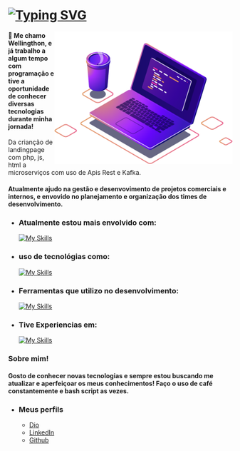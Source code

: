 # [![Typing SVG](https://readme-typing-svg.herokuapp.com/?lines=Seja+Bem-vindo+ao+meu+GitHub👋&center=true&width=360&height=30+:%29)](https://git.io/typing-svg)

#### <img src="https://raw.githubusercontent.com/wellinthom/wellinthom/refs/heads/main/assets/image/computer-illustration.png" alt="ilustração de um computador" min-width="400px" max-width="400px" width="400px" align="right"> 🐙 Me chamo <b>Wellingthon</b>, e já trabalho a algum tempo com programação e tive a oportunidade de conhecer diversas tecnologias durante minha jornada!

Da crianção de landingpage com php, js, html a microserviços com uso de Apis Rest e Kafka.

#### Atualmente ajudo na gestão e desenvovimento de projetos comerciais e internos, e envovido no planejamento e organização dos times de desenvolvimento.

- ### Atualmente estou mais envolvido com:

  [![My Skills](https://skillicons.dev/icons?i=java,spring,flutter,react,bash)](https://skillicons.dev)

- ### uso de tecnológias como:

  [![My Skills](https://skillicons.dev/icons?i=mysql,kafka,redis,linux,aws)](https://skillicons.dev)

- ### Ferramentas que utilizo no desenvolvimento:

  [![My Skills](https://skillicons.dev/icons?i=docker,postman,sublime,vscode,eclipse,idea)](https://skillicons.dev)

- ### Tive Experiencias em:
  [![My Skills](https://skillicons.dev/icons?i=php,js,html,css,wordpress)](https://skillicons.dev)

### Sobre mim!

#### Gosto de conhecer novas tecnologias e sempre estou buscando me atualizar e aperfeiçoar os meus conhecimentos! Faço o uso de café constantemente e bash script as vezes.

- ### Meus perfils

  - [Dio](https://www.dio.me/users/tomwdsc)
  - [LinkedIn](https://www.linkedin.com/in/wellingthon-de-souza-clementino-6aa282139/)
  - [Github](https://github.com/wellinthom)
